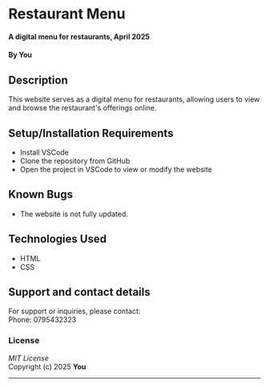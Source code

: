 # Restaurant Menu  
#### A digital menu for restaurants, April 2025  
#### By **You**

## Description  
This website serves as a digital menu for restaurants, allowing users to view and browse the restaurant's offerings online.

## Setup/Installation Requirements  
* Install VSCode
* Clone the repository from GitHub
* Open the project in VSCode to view or modify the website

## Known Bugs  
* The website is not fully updated.

## Technologies Used  
* HTML
* CSS

## Support and contact details  
For support or inquiries, please contact:  
Phone: 0795432323  

### License  
*MIT License*  
Copyright (c) 2025 **You**

---


